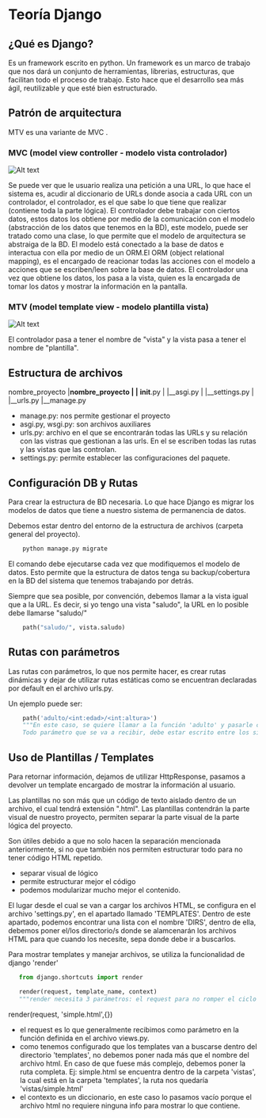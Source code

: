 # Teoría Django

## ¿Qué es Django?

Es un framework escrito en python. Un framework es un marco de trabajo que nos dará un conjunto de herramientas, librerias, estructuras, que facilitan todo el proceso de trabajo.
Esto hace que el desarrollo sea más ágil, reutilizable y que esté bien estructurado.

## Patrón de arquitectura

MTV es una variante de MVC .

### MVC (model view controller - modelo vista controlador)

![Alt text](../django_openbootcamp/screenshots/image-1.png)

Se puede ver que le usuario realiza una petición a una URL, lo que hace el sistema es, acudir al diccionario de URLs donde asocia a cada URL con un controlador, el controlador, es el que sabe lo que tiene que realizar (contiene toda la parte lógica). El controlador debe trabajar con ciertos datos, estos datos los obtiene por medio de la comunicación con el modelo (abstracción de los datos que tenemos en la BD), este modelo, puede ser tratado como una clase, lo que permite que el modelo de arquitectura se abstraiga de la BD. El modelo está conectado a la base de datos e interactua con ella por medio de un ORM.El ORM (object relational mapping), es el encargado de reacionar todas las acciones con el modelo a acciones que se escriben/leen sobre la base de datos.
El controlador una vez que obtiene los datos, los pasa a la vista, quien es la encargada de tomar los datos y mostrar la información en la pantalla.

### MTV (model template view - modelo plantilla vista)

![Alt text](../django_openbootcamp/screenshots/image-2.png)

El controlador pasa a tener el nombre de "vista" y la vista pasa a tener el nombre de "plantilla".

## Estructura de archivos 

nombre_proyecto
   |__nombre_proyecto
   |   |__ __init__.py
   |   |__asgi.py
   |   |__settings.py
   |   |__urls.py
   |__manage.py

* manage.py: nos permite gestionar el proyecto
* asgi.py, wsgi.py: son archivos auxiliares
* urls.py: archivo en el que se encontrarán todas las URLs y su relación con las vistras que gestionan a las urls. En el se escriben todas las rutas y las vistas que las controlan.
* settings.py: permite establecer las configuraciones del paquete.

## Configuración DB y Rutas

Para crear la estructura de BD necesaria. Lo que hace Django es migrar los modelos de datos que tiene a nuestro sistema de permanencia de datos.

Debemos estar dentro del entorno de la estructura de archivos (carpeta general del proyecto).

```python
    python manage.py migrate
```

El comando debe ejecutarse cada vez que modifiquemos el modelo de datos. Esto permite que la estructura de datos tenga su backup/cobertura en la BD del sistema que tenemos trabajando por detrás.

Siempre que sea posible, por convención, debemos llamar a la vista igual que a la URL. Es decir, si yo tengo una vista "saludo", la URL en lo posible debe  llamarse "saludo/"

```python
    path("saludo/", vista.saludo)
```

## Rutas con parámetros

Las rutas con parámetros, lo que nos permite hacer, es crear rutas dinámicas y dejar de utilizar rutas estáticas como se encuentran declaradas por default en el archivo urls.py.

Un ejemplo puede ser:
```python
    path('adulto/<int:edad>/<int:altura>')
    """En este caso, se quiere llamar a la función 'adulto' y pasarle como parámetro la edad de una persona, para saber si la misma es o no mayor de edad.
    Todo parámetro que se va a recibir, debe estar escrito entre los sigonos mayor (>) y menor (<) y debe contener el tipo de dato del valor que se va a recibir. Se pueden agregar tantos parámetros como se necesiten por medio del uso de la barra (/)"""
```

##  Uso de Plantillas / Templates

Para retornar información, dejamos de utilizar HttpResponse, pasamos a devolver un template encargado de mostrar la información al usuario. 

Las plantillas no son más que un código de texto aislado dentro de un archivo, el cual tendrá extensión ".html". Las plantillas contendrán la parte visual de nuestro proyecto, permiten separar la parte visual de la parte lógica del proyecto.

Son útiles debido a que no solo hacen la separación mencionada anteriormente, si no que también nos permiten estructurar todo para no tener código HTML repetido.

* separar visual de lógico
* permite estructurar mejor el código
* podemos modularizar mucho mejor el contenido.

El lugar desde el cual se van a cargar los archivos HTML, se configura en el archivo 'settings.py', en el apartado llamado 'TEMPLATES'. Dentro de este apartado, podemos encontrar una lista con el nombre 'DIRS', dentro de ella, debemos poner el/los directorio/s donde se alamcenarán los archivos HTML para que cuando los necesite, sepa donde debe ir a buscarlos.

Para mostrar templates y manejar archivos, se utiliza la funcionalidad de django 'render'

```python
   from django.shortcuts import render

   render(request, template_name, context)
   """render necesita 3 parámetros: el request para no romper el ciclo y saber que información se pidió; el nombre del template que se quiere mostrar y el contexto, ya que no siempre trabajaremos con archivos estáticos"""
```
render(request, 'simple.html',{})
* el request es lo que generalmente recibimos como parámetro en la función definida en el archivo views.py.
* como tenemos configurado que los templates van a buscarse dentro del directorio 'templates', no debemos poner nada más que el nombre del archivo html. En caso de que fuese más complejo, debemos poner la ruta completa. Ej: simple.html se encuentra dentro de la carpeta 'vistas', la cual está en la carpeta 'templates', la ruta nos quedaría 'vistas/simple.html'
* el contexto es un diccionario, en este caso lo pasamos vacío porque el archivo html no requiere ninguna info para mostrar lo que contiene.